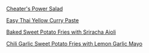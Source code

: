 [Cheater's Power Salad](https://pinchofyum.com/cheaters-power-salad)

[Easy Thai Yellow Curry Paste](https://pinchofyum.com/easy-homemade-yellow-curry-paste)

[Baked Sweet Potato Fries with Sriracha Aioli](https://www.mydarlingvegan.com/2016/10/baked-sweet-potato-fries-with-sriracha-aioli/)

[Chili Garlic Sweet Potato Fries with Lemon Garlic Mayo](http://www.bowlofdelicious.com/2015/03/28/chili-garlic-sweet-potato-fries-with-lemon-garlic-mayo/)
